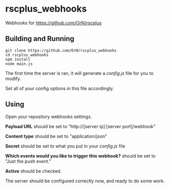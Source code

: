 # rscplus_webhooks
Webhooks for https://github.com/OrN/rscplus

## Building and Running

```
git clone https://github.com/OrN/rscplus_webhooks
cd rscplus_webhooks
npm install
node main.js
```

The first time the server is ran, it will generate a *config.js* file for you to modify.

Set all of your config options in this file accordingly.

## Using

Open your repository webhooks settings.

**Payload URL** should be set to "http://[server ip]:[server port]/webhook"

**Content type** should be set to "application/json"

**Secret** should be set to what you put in your *config.js* file

**Which events would you like to trigger this webhook?** should be set to "Just the push event."

**Active** should be checked.

The server should be configured correctly now, and ready to do some work.
